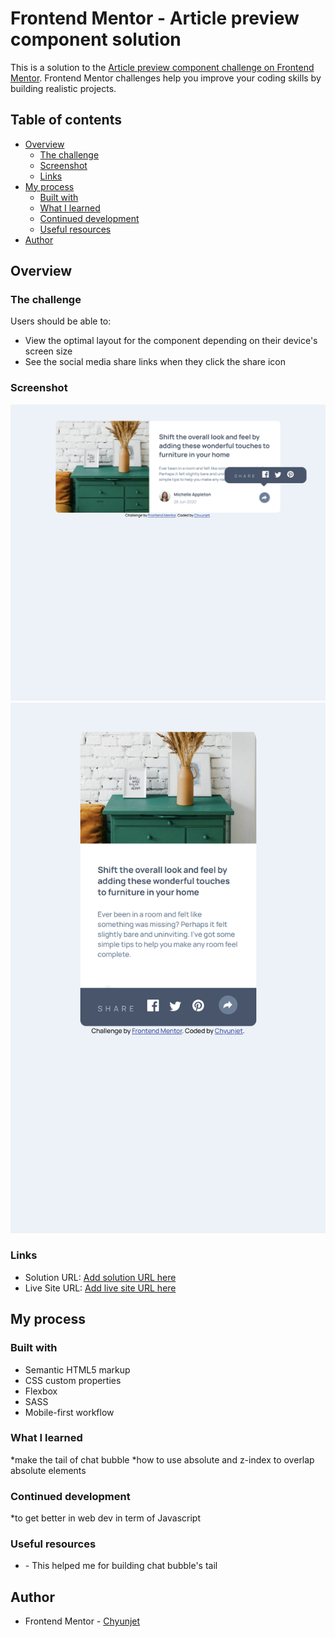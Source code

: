 # Frontend Mentor - Article preview component solution

This is a solution to the [Article preview component challenge on Frontend Mentor](https://www.frontendmentor.io/challenges/article-preview-component-dYBN_pYFT). Frontend Mentor challenges help you improve your coding skills by building realistic projects. 

## Table of contents

- [Overview](#overview)
  - [The challenge](#the-challenge)
  - [Screenshot](#screenshot)
  - [Links](#links)
- [My process](#my-process)
  - [Built with](#built-with)
  - [What I learned](#what-i-learned)
  - [Continued development](#continued-development)
  - [Useful resources](#useful-resources)
- [Author](#author)

## Overview

### The challenge

Users should be able to:

- View the optimal layout for the component depending on their device's screen size
- See the social media share links when they click the share icon

### Screenshot

![desktop view](./Article%20preview%20component%20desktop%20view%20screenshot.png)
![mobile view](./Article%20preview%20component%20mobile%20view%20screenshot.png)

### Links

- Solution URL: [Add solution URL here](https://your-solution-url.com)
- Live Site URL: [Add live site URL here](https://your-live-site-url.com)

## My process

### Built with

- Semantic HTML5 markup
- CSS custom properties
- Flexbox
- SASS
- Mobile-first workflow

### What I learned

*make the tail of chat bubble
*how to use absolute and z-index to overlap absolute elements



### Continued development

*to get better in web dev in term of Javascript

### Useful resources

- [](https://css-tricks.com/snippets/css/css-triangle/) - This helped me for building chat bubble's tail

## Author

- Frontend Mentor - [Chyunjet](https://www.frontendmentor.io/profile/Jetyun)


